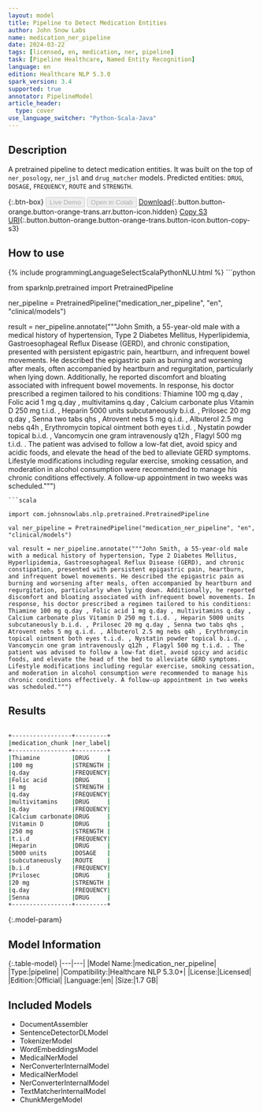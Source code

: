 ```yaml
---
layout: model
title: Pipeline to Detect Medication Entities
author: John Snow Labs
name: medication_ner_pipeline
date: 2024-03-22
tags: [licensed, en, medication, ner, pipeline]
task: [Pipeline Healthcare, Named Entity Recognition]
language: en
edition: Healthcare NLP 5.3.0
spark_version: 3.4
supported: true
annotator: PipelineModel
article_header:
  type: cover
use_language_switcher: "Python-Scala-Java"
---
```


## Description

A pretrained pipeline to detect medication entities. It was built on the top of `ner_posology`, `ner_jsl` and `drug_matcher` models.
Predicted entities: `DRUG`, `DOSAGE`, `FREQUENCY`, `ROUTE` and `STRENGTH`.

{:.btn-box}
<button class="button button-orange" disabled>Live Demo</button>
<button class="button button-orange" disabled>Open in Colab</button>
[Download](https://s3.amazonaws.com/auxdata.johnsnowlabs.com/clinical/models/medication_ner_pipeline_en_5.3.0_3.4_1711108127666.zip){:.button.button-orange.button-orange-trans.arr.button-icon.hidden}
[Copy S3 URI](s3://auxdata.johnsnowlabs.com/clinical/models/medication_ner_pipeline_en_5.3.0_3.4_1711108127666.zip){:.button.button-orange.button-orange-trans.button-icon.button-copy-s3}

## How to use



<div class="tabs-box" markdown="1">
{% include programmingLanguageSelectScalaPythonNLU.html %}
```python

from sparknlp.pretrained import PretrainedPipeline

ner_pipeline = PretrainedPipeline("medication_ner_pipeline", "en", "clinical/models")

result = ner_pipeline.annotate("""John Smith, a 55-year-old male with a medical history of hypertension, Type 2 Diabetes Mellitus, Hyperlipidemia, Gastroesophageal Reflux Disease (GERD), and chronic constipation, presented with persistent epigastric pain, heartburn, and infrequent bowel movements. He described the epigastric pain as burning and worsening after meals, often accompanied by heartburn and regurgitation, particularly when lying down. Additionally, he reported discomfort and bloating associated with infrequent bowel movements. In response, his doctor prescribed a regimen tailored to his conditions: Thiamine 100 mg q.day , Folic acid 1 mg q.day , multivitamins q.day , Calcium carbonate plus Vitamin D 250 mg t.i.d. , Heparin 5000 units subcutaneously b.i.d. , Prilosec 20 mg q.day , Senna two tabs qhs , Atrovent nebs 5 mg q.i.d. , Albuterol 2.5 mg nebs q4h , Erythromycin topical ointment both eyes t.i.d. , Nystatin powder topical b.i.d. ,  Vancomycin one gram intravenously q12h , Flagyl 500 mg t.i.d. . The patient was advised to follow a low-fat diet, avoid spicy and acidic foods, and elevate the head of the bed to alleviate GERD symptoms. Lifestyle modifications including regular exercise, smoking cessation, and moderation in alcohol consumption were recommended to manage his chronic conditions effectively. A follow-up appointment in two weeks was scheduled.""")

```
```scala

import com.johnsnowlabs.nlp.pretrained.PretrainedPipeline

val ner_pipeline = PretrainedPipeline("medication_ner_pipeline", "en", "clinical/models")

val result = ner_pipeline.annotate("""John Smith, a 55-year-old male with a medical history of hypertension, Type 2 Diabetes Mellitus, Hyperlipidemia, Gastroesophageal Reflux Disease (GERD), and chronic constipation, presented with persistent epigastric pain, heartburn, and infrequent bowel movements. He described the epigastric pain as burning and worsening after meals, often accompanied by heartburn and regurgitation, particularly when lying down. Additionally, he reported discomfort and bloating associated with infrequent bowel movements. In response, his doctor prescribed a regimen tailored to his conditions: Thiamine 100 mg q.day , Folic acid 1 mg q.day , multivitamins q.day , Calcium carbonate plus Vitamin D 250 mg t.i.d. , Heparin 5000 units subcutaneously b.i.d. , Prilosec 20 mg q.day , Senna two tabs qhs , Atrovent nebs 5 mg q.i.d. , Albuterol 2.5 mg nebs q4h , Erythromycin topical ointment both eyes t.i.d. , Nystatin powder topical b.i.d. ,  Vancomycin one gram intravenously q12h , Flagyl 500 mg t.i.d. . The patient was advised to follow a low-fat diet, avoid spicy and acidic foods, and elevate the head of the bed to alleviate GERD symptoms. Lifestyle modifications including regular exercise, smoking cessation, and moderation in alcohol consumption were recommended to manage his chronic conditions effectively. A follow-up appointment in two weeks was scheduled.""")

```
</div>

## Results

```bash

+-----------------+---------+
|medication_chunk |ner_label|
+-----------------+---------+
|Thiamine         |DRUG     |
|100 mg           |STRENGTH |
|q.day            |FREQUENCY|
|Folic acid       |DRUG     |
|1 mg             |STRENGTH |
|q.day            |FREQUENCY|
|multivitamins    |DRUG     |
|q.day            |FREQUENCY|
|Calcium carbonate|DRUG     |
|Vitamin D        |DRUG     |
|250 mg           |STRENGTH |
|t.i.d            |FREQUENCY|
|Heparin          |DRUG     |
|5000 units       |DOSAGE   |
|subcutaneously   |ROUTE    |
|b.i.d            |FREQUENCY|
|Prilosec         |DRUG     |
|20 mg            |STRENGTH |
|q.day            |FREQUENCY|
|Senna            |DRUG     |
+-----------------+---------+

```

{:.model-param}
## Model Information

{:.table-model}
|---|---|
|Model Name:|medication_ner_pipeline|
|Type:|pipeline|
|Compatibility:|Healthcare NLP 5.3.0+|
|License:|Licensed|
|Edition:|Official|
|Language:|en|
|Size:|1.7 GB|

## Included Models

- DocumentAssembler
- SentenceDetectorDLModel
- TokenizerModel
- WordEmbeddingsModel
- MedicalNerModel
- NerConverterInternalModel
- MedicalNerModel
- NerConverterInternalModel
- TextMatcherInternalModel
- ChunkMergeModel